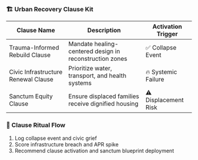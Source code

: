 ### 🏗️ Urban Recovery Clause Kit

| Clause Name                  | Description                                               | Activation Trigger |
|------------------------------|-----------------------------------------------------------|---------------------|
| Trauma-Informed Rebuild Clause | Mandate healing-centered design in reconstruction zones | ✅ Collapse Event  
| Civic Infrastructure Renewal Clause | Prioritize water, transport, and health systems     | 🔥 Systemic Failure  
| Sanctum Equity Clause        | Ensure displaced families receive dignified housing       | ⚠️ Displacement Risk  

### 🔄 Clause Ritual Flow
1. Log collapse event and civic grief  
2. Score infrastructure breach and APR spike  
3. Recommend clause activation and sanctum blueprint deployment
